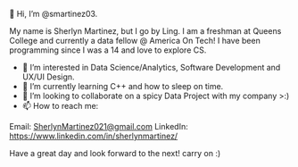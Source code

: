 👋 Hi, I’m @smartinez03. 

My name is Sherlyn Martinez, but I go by Ling. 
I am a freshman at Queens College and currently a data fellow @ America On Tech!
I have been programming since I was a 14 and love to explore CS. 

- 👀 I’m interested in Data Science/Analytics, Software Development and UX/UI Design. 
- 🌱 I’m currently learning C++ and how to sleep on time. 
- 💞️ I’m looking to collaborate on a spicy Data Project with my company >:) 
- 📫 How to reach me: 

Email: SherlynMartinez021@gmail.com
LinkedIn: https://www.linkedin.com/in/sherlynmartinez/


Have a great day and look forward to the next! carry on :)

<!---
smartinez03/smartinez03 is a ✨ special ✨ repository because its `README.md` (this file) appears on your GitHub profile.
You can click the Preview link to take a look at your changes.
--->
